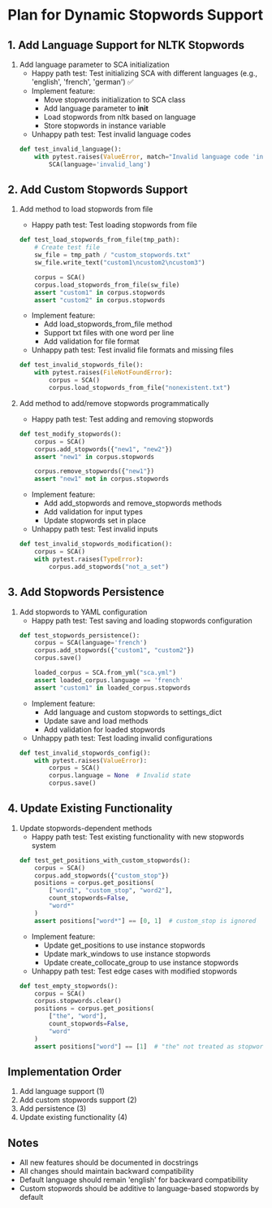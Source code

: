 # Plan for Dynamic Stopwords Support

## 1. Add Language Support for NLTK Stopwords
1. Add language parameter to SCA initialization
    - Happy path test: Test initializing SCA with different languages (e.g., 'english', 'french', 'german') ✅
    - Implement feature:
        - Move stopwords initialization to SCA class
        - Add language parameter to __init__
        - Load stopwords from nltk based on language
        - Store stopwords in instance variable
    - Unhappy path test: Test invalid language codes
    ```python
    def test_invalid_language():
        with pytest.raises(ValueError, match="Invalid language code 'invalid_lang'"):
            SCA(language='invalid_lang')
    ```

## 2. Add Custom Stopwords Support
1. Add method to load stopwords from file
    - Happy path test: Test loading stopwords from file
    ```python
    def test_load_stopwords_from_file(tmp_path):
        # Create test file
        sw_file = tmp_path / "custom_stopwords.txt"
        sw_file.write_text("custom1\ncustom2\ncustom3")

        corpus = SCA()
        corpus.load_stopwords_from_file(sw_file)
        assert "custom1" in corpus.stopwords
        assert "custom2" in corpus.stopwords
    ```
    - Implement feature:
        - Add load_stopwords_from_file method
        - Support txt files with one word per line
        - Add validation for file format
    - Unhappy path test: Test invalid file formats and missing files
    ```python
    def test_invalid_stopwords_file():
        with pytest.raises(FileNotFoundError):
            corpus = SCA()
            corpus.load_stopwords_from_file("nonexistent.txt")
    ```

2. Add method to add/remove stopwords programmatically
    - Happy path test: Test adding and removing stopwords
    ```python
    def test_modify_stopwords():
        corpus = SCA()
        corpus.add_stopwords({"new1", "new2"})
        assert "new1" in corpus.stopwords

        corpus.remove_stopwords({"new1"})
        assert "new1" not in corpus.stopwords
    ```
    - Implement feature:
        - Add add_stopwords and remove_stopwords methods
        - Add validation for input types
        - Update stopwords set in place
    - Unhappy path test: Test invalid inputs
    ```python
    def test_invalid_stopwords_modification():
        corpus = SCA()
        with pytest.raises(TypeError):
            corpus.add_stopwords("not_a_set")
    ```

## 3. Add Stopwords Persistence
1. Add stopwords to YAML configuration
    - Happy path test: Test saving and loading stopwords configuration
    ```python
    def test_stopwords_persistence():
        corpus = SCA(language='french')
        corpus.add_stopwords({"custom1", "custom2"})
        corpus.save()

        loaded_corpus = SCA.from_yml("sca.yml")
        assert loaded_corpus.language == 'french'
        assert "custom1" in loaded_corpus.stopwords
    ```
    - Implement feature:
        - Add language and custom stopwords to settings_dict
        - Update save and load methods
        - Add validation for loaded stopwords
    - Unhappy path test: Test loading invalid configurations
    ```python
    def test_invalid_stopwords_config():
        with pytest.raises(ValueError):
            corpus = SCA()
            corpus.language = None  # Invalid state
            corpus.save()
    ```

## 4. Update Existing Functionality
1. Update stopwords-dependent methods
    - Happy path test: Test existing functionality with new stopwords system
    ```python
    def test_get_positions_with_custom_stopwords():
        corpus = SCA()
        corpus.add_stopwords({"custom_stop"})
        positions = corpus.get_positions(
            ["word1", "custom_stop", "word2"],
            count_stopwords=False,
            "word*"
        )
        assert positions["word*"] == [0, 1]  # custom_stop is ignored
    ```
    - Implement feature:
        - Update get_positions to use instance stopwords
        - Update mark_windows to use instance stopwords
        - Update create_collocate_group to use instance stopwords
    - Unhappy path test: Test edge cases with modified stopwords
    ```python
    def test_empty_stopwords():
        corpus = SCA()
        corpus.stopwords.clear()
        positions = corpus.get_positions(
            ["the", "word"],
            count_stopwords=False,
            "word"
        )
        assert positions["word"] == [1]  # "the" not treated as stopword
    ```

## Implementation Order
1. Add language support (1)
2. Add custom stopwords support (2)
3. Add persistence (3)
4. Update existing functionality (4)

## Notes
- All new features should be documented in docstrings
- All changes should maintain backward compatibility
- Default language should remain 'english' for backward compatibility
- Custom stopwords should be additive to language-based stopwords by default
